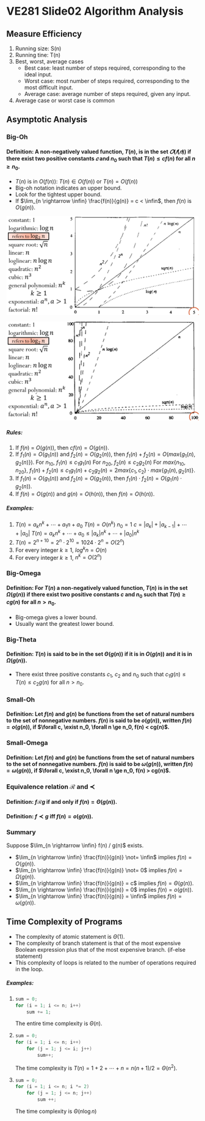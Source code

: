 # VE281 Slide02 Algorithm Analysis

## Measure Efficiency

1. Running size: S(n)
2. Running tine: T(n)
3. Best, worst, average cases
   * Best case: least number of steps required, corresponding to the ideal input.
   * Worst case: most number of steps required, corresponding to the most difficult input.
   * Average case: average number of steps required, given any input.
4. Average case or worst case is common

## Asymptotic Analysis

### Big-Oh

#### Definition: A non-negatively valued function, $T(n)$, is in the set $𝑂(𝑓(𝑛))$ if there exist two positive constants $𝑐$ and $n_0$ such that $T(n) \leq cf(n)$ for all $n \ge n_0$.

* $T(n)$ is in $O(f(n))$: $T(n) \in O(f(n))$ or $T(n) = O(f(n))$
* Big-oh notation indicates an upper bound.
* Look for the tightest upper bound.
* If $\lim_{n \rightarrow \infin} \frac{f(n)}{g(n)} = c < \infin$, then $f(n)$ is $O(g(n))$.

![fig1](https://github.com/chuleichen/ji-ve281-slide_notes/blob/master/fig/fig1.PNG?raw=true)

![](https://github.com/chuleichen/ji-ve281-slide_notes/blob/master/fig/fig2.PNG?raw=true)

##### Rules:

1. If $f(n)$ = $O(g(n))$, then $cf(n) = O(g(n))$.
2. If $f_1(n) = O(g_1(n))$ and $f_2(n) = O(g_2(n))$, then $f_1(n) + f_2(n) = O(max\{g_1(n), g_2(n)\})$.
   For $n_{10}$, $f_1(n) \leq c_1g_1(n)$
   For $n_{20}$, $f_2(n) \leq c_2g_2(n)$
   For $max\{ n_{10}, n_{20} \}$, $f_1(n) + f_2(n) \leq c_1g_1(n) + c_2g_2(n) = 2max\{c_1, c_2\} \cdot max\{ g_1(n), g_2(n) \}$.
3. If $f_1(n) = O(g_1(n))$ and $f_2(n) = O(g_2(n))$, then $f_1(n) \cdot f_2(n) = O(g_1(n) \cdot g_2(n))$.
4. If $f(n) = O(g(n))$ and $g(n) = O(h(n))$, then $f(n) = O(h(n))$.

##### Examples:

1. $T(n) = a_k n^k + \cdots + a_1 n + a_0$ 
   $T(n) = O(n^k)$
   $n_0 = 1$
   $c = |a_k| + |a_{k-1}| + \cdots + |a_0|$
   $T(n) = a_kn^k + \cdots + a_0 \leq |a_k|n^k + \cdots + |a_0|n^k$
2. $T(n) = 2^{n+10} = 2^n \cdot 2^{10} = 1024 \cdot 2^n = O(2^n)$ 
3. For every integer $k \ge 1$, $log^kn = O(n)$
4. For every integer $k \ge 1$, $n^k = O(2^n)$

### Big-Omega

#### Definition: For $T(n)$ a non-negatively valued function, $T(n)$ is in the set $\Omega(g(n))$ if there exist two positive constants $c$ and $n_0$ such that $T(n) \ge cg(n)$ for all $n > n_0$.

* Big-omega gives a lower bound.
* Usually want the greatest lower bound.

### Big-Theta 

#### Definition: $T(n)$ is said to be in the set $\Theta(g(n))$ if it is in $O(g(n))$ and it is in $\Omega(g(n))$.

* There exist three positive constants $c_1$, $c_2$ and $n_0$ such that $c_1g(n) \le T(n) \le c_2g(n)$ for all $n > n_0$.

### Small-Oh

#### Definition: Let $f(n)$ and $g(n)$ be functions from the set of natural numbers to the set of nonnegative numbers. $f(n)$ is said to be $o(g(n))$, written $f(n) = o(g(n))$, if $\forall c, \exist n_0, \forall n \ge n_0, f(n) < cg(n)$.

### Small-Omega

#### Definition: Let $f(n)$ and $g(n)$ be functions from the set of natural numbers to the set of nonnegative numbers. $f(n)$ is said to be $\omega(g(n))$, written $f(n) = \omega(g(n))$, if $\forall c, \exist n_0, \forall n \ge n_0, f(n) > cg(n)$.

### Equivalence relation $\mathcal{R}$ and $\prec$

#### Definition: $f \mathcal{R} g$ if and only if $f(n) = \Theta(g(n))$.

#### Definition: $f \prec g$ iff $f(n) = o(g(n))$.

### Summary

Suppose $\lim_{n \rightarrow \infin} f(n) / g(n)$ exists.

* $\lim_{n \rightarrow \infin} \frac{f(n)}{g(n)} \not= \infin$ implies $f(n) = O(g(n))$.
* $\lim_{n \rightarrow \infin} \frac{f(n)}{g(n)} \not= 0$ implies $f(n) = \Omega(g(n))$.
* $\lim_{n \rightarrow \infin} \frac{f(n)}{g(n)} = c$ implies $f(n) = \Theta(g(n))$.
* $\lim_{n \rightarrow \infin} \frac{f(n)}{g(n)} = 0$ implies $f(n) = o(g(n))$.
* $\lim_{n \rightarrow \infin} \frac{f(n)}{g(n)} = \infin$ implies $f(n) = \omega(g(n))$.

## Time Complexity of Programs

* The complexity of atomic statement is $\Theta(1)$.
* The complexity of branch statement is that of the most expensive Boolean expression plus that of the most expensive branch. (if-else statement)
* This complexity of loops is related to the number of operations required in the loop.

##### Examples:

1. ```c++ 
   sum = 0;
   for (i = 1; i <= n; i++)
       sum += 1;
   ```

   The entire time complexity is $\Theta(n)$.

2. ```c++
   sum = 0;
   for (i = 1; i <= n; i++)
       for (j = 1; j <= i; j++)
           sum++;
   ```

   The time complexity is $T(n) = 1 + 2 + \cdots + n = n(n+1)/2 = \Theta(n^2)$.

3. ```c++
   sum = 0;
   for (i = 1; i <= n; i *= 2)
       for (j = 1; j <= n; j++)
           sum ++;
   ```

   The time complexity is $\Theta(n\log n)$